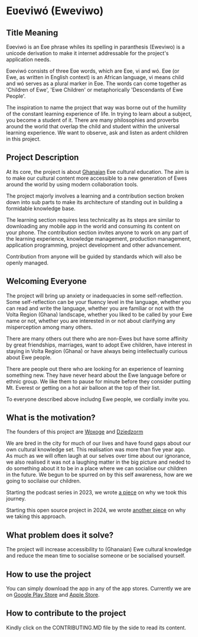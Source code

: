 
# Eʋeviwó (Eweviwo)




## Title Meaning

Eʋeviwó is an Eʋe phrase whiles its spelling in paranthesis (Eweviwo) is a unicode derivation to make it internet addressable for 	the project's application needs.

Eʋeviwó consists of three Eʋe words, which are Eʋe, vi and wó. Eʋe (or Ewe, as written in English context) is an African language, vi means child and wó serves as a plural marker in Eʋe. The words can come together as 'Children of Ewe', 'Ewe Children' or metaphorically 'Descendants of Ewe People'. 

The inspiration to name the project that way was borne out of the humility of the constant learning experience of life. In trying to learn about a subject, you become a student of it. There are many philosophies and proverbs around the world that overlap the child and student within the universal learning experience. We want to observe, ask and listen as ardent children in this project. 
## Project Description

At its core, the project is about [Ghanaian](https://en.wikipedia.org/wiki/Ghana) Eʋe cultural education. The aim is to make our cultural content more accessible to a new generation of Ewes around the world by using modern collaboration tools. 

The project majorly involves a learning and a contribution section broken down into sub parts to make its architecture of standing out in building a formidable knowledge base. 

The learning section requires less technicality as its steps are similar to downloading any mobile app in the world and consuming its content on your phone. The contribution section invites anyone to work on any part of the learning experience, knowledge management, production management, application programming, project development and other advancement. 

Contribution from anyone will be guided by standards which will also be openly managed. 
## Welcoming Everyone

The project will bring up anxiety or inadequacies in some self-reflection. Some self-reflection can be your fluency level in the language, whether you can read and write the language, whether you are familiar or not with the Volta Region (Ghana) landscape, whether you liked to be called by your Ewe name or not, whether you are interested in or not about clarifying any misperception among many others. 

There are many others out there who are non-Ewes but have some affinity by great friendships, marriages, want to adopt Ewe children, have interest in staying in Volta Region (Ghana) or have always being intellectually curious about Ewe people. 

There are people out there who are looking for an experience of learning something new. They have never heard about the Ewe language before or ethnic group. We like them to pause for  minute before they consider putting Mt. Everest or getting on a hot air balloon at the top of their list. 

To everyone described above includng Ewe people, we cordially invite you.  
## What is the motivation?

The founders of this project are [Woxoge](https://www.facebook.com/vdumashie) and [Dziedzorm](https://x.com/ocloothinks)

We are bred in the city for much of our lives and have found gaps about our own cultural knowledge set. This realisation was more than five year ago. As much as we will often laugh at our selves over time about our ignorance, we also realised it was not a laughing matter in the big picture and neded to do something about it to be in a place where we can socialise our children in the future. We begun to be spurred on by this self awareness, how are we going to socilaise our children. 

Starting the podcast series in 2023, we wrote [a piece](https://eweviwo.substack.com/p/corporate-culture-and-self-transcendence) on why we took this journey. 

Starting this open source project in 2024, we wrote [another piece]() on why we taking this approach.
## What problem does it solve?

The project will increase accessibility to (Ghanaian) Ewe cultural knowledge and reduce the mean time to socialise someone or be socialised yourself. 
## How to use the project

You can simply download the app in any of the app stores. Currently we are on [Google Play Store]() and [Apple Store](). 
## How to contribute to the project

Kindly click on the CONTRIBUTING.MD file by the side to read its content.


